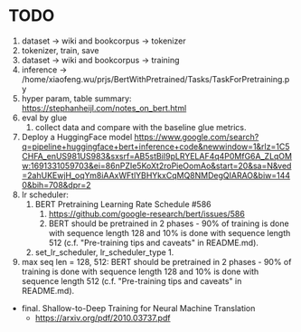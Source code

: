 # TODO

1. dataset -> wiki and bookcorpus -> tokenizer
2. tokenizer, train, save
3. dataset -> wiki and bookcorpus -> training
4. inference -> /home/xiaofeng.wu/prjs/BertWithPretrained/Tasks/TaskForPretraining.py
5. hyper param, table summary: https://stephanheijl.com/notes_on_bert.html
6. eval by glue
   1. collect data and compare with the baseline glue metrics.
7. Deploy a HuggingFace model
   https://www.google.com/search?q=pipeline+huggingface+bert+inference+code&newwindow=1&rlz=1C5CHFA_enUS981US983&sxsrf=AB5stBiI9pLRYELAF4q4P0MfG6A_ZLqOMw:1691331059703&ei=86nPZIe5KoXt2roPieOomAo&start=20&sa=N&ved=2ahUKEwjH_oqYm8iAAxWFtlYBHYkxCqMQ8NMDegQIARAO&biw=1440&bih=708&dpr=2
8. lr scheduler:
   1. BERT Pretraining Learning Rate Schedule #586
      1. https://github.com/google-research/bert/issues/586
      2. BERT should be pretrained in 2 phases - 90% of training is done with sequence length 128 and 10% is done with sequence length 512 (c.f. "Pre-training tips and caveats" in README.md).
   2. set_lr_scheduler, lr_scheduler_type
      1.
9. max seq len = 128, 512: BERT should be pretrained in 2 phases - 90% of training is done with sequence length 128 and 10% is done with sequence length 512 (c.f. "Pre-training tips and caveats" in README.md).


- final. Shallow-to-Deep Training for Neural Machine Translation
  * https://arxiv.org/pdf/2010.03737.pdf



